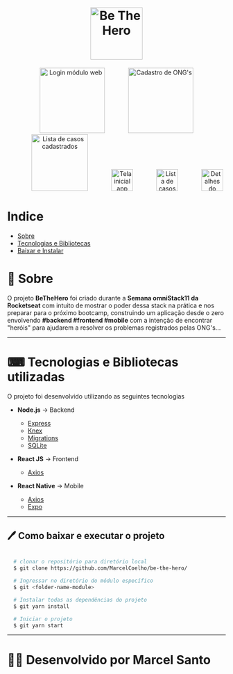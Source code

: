 <h1 align="center">
  <img src="https://ik.imagekit.io/y5nxjfh6lt/icon_xgQE4oNIT.png"        alt="Be The Hero" width="120">  
</h1>

<div align="center" style=background-color:transparent>
  
  <img src="https://ik.imagekit.io/y5nxjfh6lt/_1_-_frontend_xv4g4rkyX.PNG" alt="Login módulo web" width="150" >

  <img src="https://ik.imagekit.io/y5nxjfh6lt/_3_-_frontend_VvXGIPv-9.PNG" alt="Cadastro de ONG's" width="150" style="margin-left:50px">

  <img src="https://ik.imagekit.io/y5nxjfh6lt/_2_-_frontend_6xTJmmO2S.PNG" alt="Lista de casos cadastrados" width="130" style="margin-left:50px">

  <img src="https://ik.imagekit.io/y5nxjfh6lt/_6_-_mobile_y7_yMogK0.jpeg" alt="Tela inicial app mobile" width="50" style="margin-left:50px">

  <img src="https://ik.imagekit.io/y5nxjfh6lt/_5_-_mobile_2Vzogtxtf.jpeg" alt="Lista de casos cadastrados" width="50" style="margin-left:50px">

  <img src="https://ik.imagekit.io/y5nxjfh6lt/_4_-_mobile_4mZYNm1jK.jpeg" alt="Detalhes do caso" width="50" style="margin-left:50px">

</div>

# Indice
 - [Sobre](#-sobre)
 - [Tecnologias e Bibliotecas](#-tecnologias-e-bibliotecas-utilizadas)
 - [Baixar e Instalar](#-como-baixar-e-executar-o-projeto)

# 📖 Sobre

O projeto **BeTheHero** foi criado durante a **Semana omniStack11 da Rocketseat** com intuito de mostrar o poder dessa stack na prática e nos preparar para o próximo bootcamp, construindo um aplicação desde o zero envolvendo **#backend #frontend #mobile** com a intenção de encontrar "heróis" para ajudarem a resolver os problemas registrados pelas ONG's...

---

# ⌨ Tecnologias e Bibliotecas utilizadas

O projeto foi desenvolvido utilizando as seguintes tecnologias

- **Node.js** -> Backend
  - [Express](https://github.com/expressjs/express)
  - [Knex](https://github.com/knex/knex)
  - [Migrations](https://help.github.com/en/enterprise/2.19/admin/migrations/about-migrations)
  - [SQLite](https://www.sqlitetutorial.net/sqlite-nodejs/)

- **React JS** -> Frontend
  - [Axios](https://github.com/axios/axios)

- **React Native** -> Mobile
  - [Axios](https://github.com/axios/axios)
  - [Expo](https://github.com/expo/expo)

---

## 🖊 Como baixar e executar o projeto
  
```bash
  
  # clonar o repositório para diretório local
  $ git clone https://github.com/MarcelCoelho/be-the-hero/

  # Ingressar no diretório do módulo específico
  $ git <folder-name-module>

  # Instalar todas as dependências do projeto
  $ git yarn install

  # Iniciar o projeto
  $ git yarn start

```
---
# 👨‍🦱 Desenvolvido por Marcel Santo